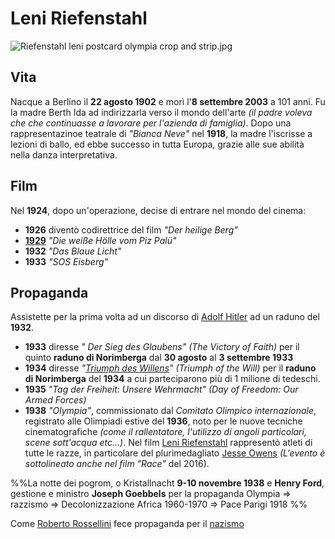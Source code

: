 # Leni Riefenstahl

![Riefenstahl leni postcard olympia crop and strip.jpg](https://upload.wikimedia.org/wikipedia/commons/thumb/6/63/Riefenstahl_leni_postcard_olympia_crop_and_strip.jpg/220px-Riefenstahl_leni_postcard_olympia_crop_and_strip.jpg)

## Vita
Nacque a Berlino il **22 agosto 1902** e morì l'**8 settembre 2003** a 101 anni. Fu la madre Berth Ida ad indirizzarla verso il mondo dell'arte _(il padre voleva che che continuasse a lavorare per l'azienda di famiglia)_.
 Dopo una rappresentazinoe teatrale di _"Bianca Neve"_ nel **1918**, la madre l'iscrisse a lezioni di ballo, ed ebbe successo in tutta Europa, grazie alle sue abilità nella danza interpretativa.

## Film
 Nel **1924**, dopo un'operazione, decise di entrare nel mondo del cinema: 
 * **1926** diventò codirettrice del film _"Der heilige Berg"_
 * **[1929](enigma/eventi/1929.md)** _"Die weiße Hölle vom Piz Palü"_
 * **1932** _"Das Blaue Licht"_
 * **1933** _"SOS Eisberg"_

## Propaganda
Assistette per la prima volta ad un discorso di [Adolf Hitler](Adolf%20Hitler.md) ad un raduno del **1932**.
* **1933** diresse _" Der Sieg des Glaubens" (The Victory of Faith)_ per il quinto **raduno di Norimberga** dal **30 agosto** al **3 settembre 1933** 
* **1934** diresse _"[Triumph des Willens](Triumph%20des%20Willens.md)" (Triumph of the Will)_ per il **raduno di Norimberga** del **1934** a cui parteciparono più di 1 milione di tedeschi.
* **1935** _"Tag der Freiheit: Unsere Wehrmacht" (Day of Freedom: Our Armed Forces)_ 
* **1938** _"Olympia"_, commissionato dal _Comitato Olimpico internazionale_, registrato alle Olimpiadi estive del **1936**, noto per le nuove tecniche cinematografiche _(come il rallentatore, l'utilizzo di angoli particolari, scene sott'acqua etc...)_. Nel film [Leni Riefenstahl](.md) rappresentò atleti di tutte le razze, in particolare del plurimedagliato [Jesse Owens](Jesse%20Owens.md) _(L'evento è sottolineato anche nel film "Race"_ del 2016).

%%La notte dei pogrom, o Kristallnacht **9-10 novembre 1938** e **Henry Ford**, gestione e ministro **Joseph Goebbels** per la propaganda
Olympia => razzismo => Decolonizzazione Africa 1960-1970 => Pace Parigi 1918
%%

Come [Roberto Rossellini](Roberto%20Rossellini.md) fece propaganda per il [nazismo](nazismo.md)